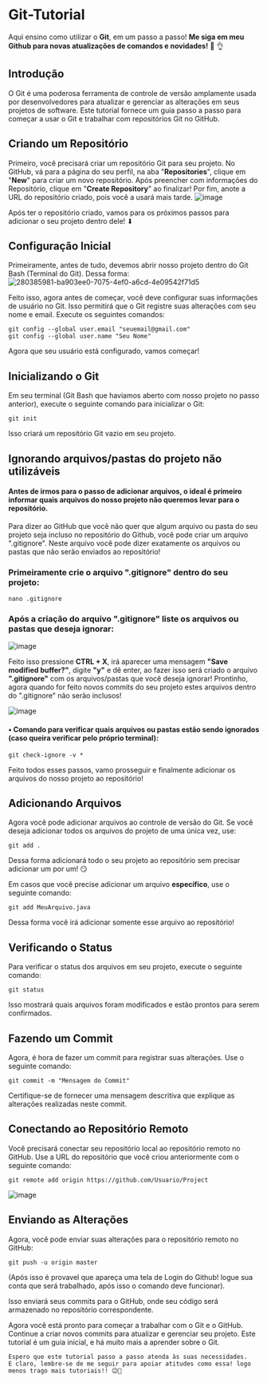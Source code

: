 
# Git-Tutorial

Aqui ensino como utilizar o **Git**, em um passo a passo! **Me siga em meu Github para novas atualizações de comandos e novidades!** 🧙	👌

## Introdução

O Git é uma poderosa ferramenta de controle de versão amplamente usada por desenvolvedores para atualizar e gerenciar as alterações em seus projetos de software. Este tutorial fornece um guia passo a passo para começar a usar o Git e trabalhar com repositórios Git no GitHub.

## Criando um Repositório

Primeiro, você precisará criar um repositório Git para seu projeto. No GitHub, vá para a página do seu perfil, na aba "**Repositories**", clique em "**New**" para criar um novo repositório. Após preencher com informações do Repositório, clique em "**Create Repository**" ao finalizar! Por fim, anote a URL do repositório criado, pois você a usará mais tarde.
![image](https://github.com/AlaxAtaide/Git-Tutorial/assets/100983643/4a202674-a877-44f5-83db-29dcdd88d354)

Após ter o repositório criado, vamos para os próximos passos para adicionar o seu projeto dentro dele! ⬇

## Configuração Inicial

Primeiramente, antes de tudo, devemos abrir nosso projeto dentro do Git Bash (Terminal do Git). Dessa forma:
![280385981-ba903ee0-7075-4ef0-a6cd-4e09542f71d5](https://github.com/AlaxAtaide/Git-Tutorial/assets/100983643/5a0086da-fcf5-4223-b6de-80b41754a48b)


Feito isso, agora antes de começar, você deve configurar suas informações de usuário no Git. Isso permitirá que o Git registre suas alterações com seu nome e email. Execute os seguintes comandos:

```shell
git config --global user.email "seuemail@gmail.com"
git config --global user.name "Seu Nome"
```

Agora que seu usuário está configurado, vamos começar!

## Inicializando o Git

Em seu terminal (Git Bash que haviamos aberto com nosso projeto no passo anterior), execute o seguinte comando para inicializar o Git:

```shell
git init
```

Isso criará um repositório Git vazio em seu projeto.

## Ignorando arquivos/pastas do projeto não utilizáveis

#### Antes de irmos para o passo de adicionar arquivos, o ideal é primeiro informar quais arquivos do nosso projeto não queremos levar para o repositório.

Para dizer ao GitHub que você não quer que algum arquivo ou pasta do seu projeto seja incluso no repositório do Github, você pode criar um arquivo ".gitignore". Neste arquivo você pode dizer exatamente os arquivos ou pastas que não serão enviados ao repositório!

### **Primeiramente crie o arquivo ".gitignore" dentro do seu projeto:**
```shell
nano .gitignore
```

### **Após a criação do arquivo ".gitignore" liste os arquivos ou pastas que deseja ignorar:**

![image](https://github.com/AlaxAtaide/Git-Tutorial/assets/100983643/7658da44-d582-4ac6-885e-b3dbdb34e5c4)

Feito isso pressione **CTRL + X**, irá aparecer uma mensagem **"Save modified buffer?"**, digite **"y"** e dê enter, ao fazer isso será criado o arquivo **".gitignore"** com os arquivos/pastas que você deseja ignorar! Prontinho, agora quando for feito novos commits do seu projeto estes arquivos dentro do ".gitignore" não serão inclusos! 

![image](https://github.com/AlaxAtaide/Git-Tutorial/assets/100983643/cd8d2d3d-b196-4eee-a0ce-0508ec60cfae)

#### • Comando para verificar quais arquivos ou pastas estão sendo ignorados (caso queira verificar pelo próprio terminal):

```shell
git check-ignore -v *
```

Feito todos esses passos, vamo prosseguir e finalmente adicionar os arquivos do nosso projeto ao repositório!

## Adicionando Arquivos

Agora você pode adicionar arquivos ao controle de versão do Git.  Se você deseja adicionar todos os arquivos do projeto de uma única vez, use:

```shell
git add .
```
Dessa forma adicionará todo o seu projeto ao repositório sem precisar adicionar um por um! 😏 

Em casos que você precise adicionar um arquivo **específico**, use o seguinte comando:

```shell
git add MeuArquivo.java
```
Dessa forma você irá adicionar somente esse arquivo ao repositório!


## Verificando o Status

Para verificar o status dos arquivos em seu projeto, execute o seguinte comando:

```shell
git status
```

Isso mostrará quais arquivos foram modificados e estão prontos para serem confirmados.



## Fazendo um Commit

Agora, é hora de fazer um commit para registrar suas alterações. Use o seguinte comando:

```shell
git commit -m "Mensagem do Commit"
```

Certifique-se de fornecer uma mensagem descritiva que explique as alterações realizadas neste commit.

## Conectando ao Repositório Remoto

Você precisará conectar seu repositório local ao repositório remoto no GitHub. Use a URL do repositório que você criou anteriormente com o seguinte comando:

```shell
git remote add origin https://github.com/Usuario/Project
```
![image](https://github.com/AlaxAtaide/Git-Tutorial/assets/100983643/3ee96ed9-e43f-4526-bde6-33f18e3cba61)

## Enviando as Alterações

Agora, você pode enviar suas alterações para o repositório remoto no GitHub:

```shell
git push -u origin master
```

(Após isso é provavel que apareça uma tela de Login do Github! logue sua conta que será trabalhado, após isso o comando deve funcionar).

Isso enviará seus commits para o GitHub, onde seu código será armazenado no repositório correspondente.

Agora você está pronto para começar a trabalhar com o Git e o GitHub. Continue a criar novos commits para atualizar e gerenciar seu projeto. Este tutorial é um guia inicial, e há muito mais a aprender sobre o Git.

```
Espero que este tutorial passo a passo atenda às suas necessidades.
E claro, lembre-se de me seguir para apoiar atitudes como essa! logo menos trago mais tutoriais!! 😉💯
